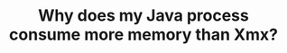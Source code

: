 ---
title: "Why does my Java process consume more memory than Xmx?"
link: "https://plumbr.io/blog/memory-leaks/why-does-my-java-process-consume-more-memory-than-xmx"
---